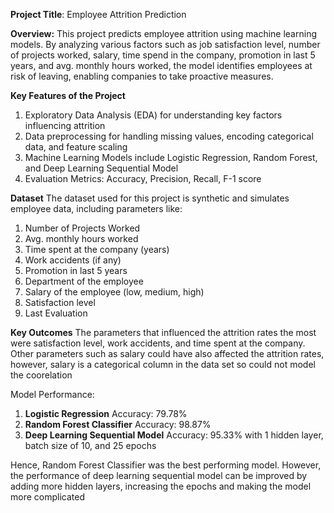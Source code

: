 **Project Title**: Employee Attrition Prediction

**Overview:**
This project predicts employee attrition using machine learning models. By analyzing various factors such as job satisfaction level, number of projects worked, salary, time spend in the company, promotion in last 5 years, and avg. monthly hours worked, the model identifies employees at risk of leaving, enabling companies to take proactive measures.

**Key Features of the Project**
1. Exploratory Data Analysis (EDA) for understanding key factors influencing attrition
2. Data preprocessing for handling missing values, encoding categorical data, and feature scaling
3. Machine Learning Models include Logistic Regression, Random Forest, and Deep Learning Sequential Model
4. Evaluation Metrics: Accuracy, Precision, Recall, F-1 score

**Dataset**
The dataset used for this project is synthetic and simulates employee data, including parameters like:
1. Number of Projects Worked
2. Avg. monthly hours worked
3. Time spent at the company (years)
4. Work accidents (if any)
5. Promotion in last 5 years
6. Department of the employee
7. Salary of the employee (low, medium, high)
8. Satisfaction level
9. Last Evaluation

**Key Outcomes**
The parameters that influenced the attrition rates the most were satisfaction level, work accidents, and time spent at the company. Other parameters such as salary could have also affected the attrition rates, however, salary is a categorical column in the data set so could not model the coorelation

Model Performance:
1. **Logistic Regression**
     Accuracy: 79.78%
2. **Random Forest Classifier**
     Accuracy: 98.87%
3. **Deep Learning Sequential Model**
     Accuracy: 95.33% with 1 hidden layer, batch size of 10, and 25 epochs

Hence, Random Forest Classifier was the best performing model. However, the performance of deep learning sequential model can be improved by adding more hidden layers, increasing the epochs and making the model more complicated

